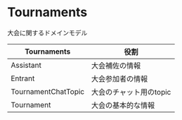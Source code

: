 # Tournaments
大会に関するドメインモデル

| Tournaments | 役割 |
| --- | --- |
| Assistant | 大会補佐の情報 |
| Entrant | 大会参加者の情報 |
| TournamentChatTopic | 大会のチャット用のtopic |
| Tournament | 大会の基本的な情報 |